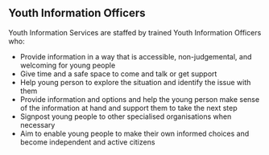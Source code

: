 ##  Youth Information Officers

Youth Information Services are staffed by trained Youth Information Officers
who:

  * Provide information in a way that is accessible, non-judgemental, and welcoming for young people 
  * Give time and a safe space to come and talk or get support 
  * Help young person to explore the situation and identify the issue with them 
  * Provide information and options and help the young person make sense of the information at hand and support them to take the next step 
  * Signpost young people to other specialised organisations when necessary 
  * Aim to enable young people to make their own informed choices and become independent and active citizens 
